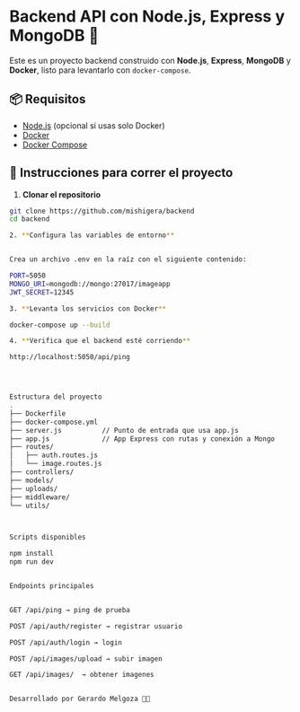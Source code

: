 # Backend API con Node.js, Express y MongoDB 🐳

Este es un proyecto backend construido con **Node.js**, **Express**, **MongoDB** y **Docker**, listo para levantarlo con `docker-compose`.

## 📦 Requisitos

- [Node.js](https://nodejs.org/) (opcional si usas solo Docker)
- [Docker](https://www.docker.com/)
- [Docker Compose](https://docs.docker.com/compose/)

## 🚀 Instrucciones para correr el proyecto

1. **Clonar el repositorio**

```bash
git clone https://github.com/mishigera/backend
cd backend

2. **Configura las variables de entorno**


Crea un archivo .env en la raíz con el siguiente contenido:

PORT=5050
MONGO_URI=mongodb://mongo:27017/imageapp
JWT_SECRET=12345

3. **Levanta los servicios con Docker**

docker-compose up --build

4. **Verifica que el backend esté corriendo**

http://localhost:5050/api/ping




Estructura del proyecto
.
├── Dockerfile
├── docker-compose.yml
├── server.js          // Punto de entrada que usa app.js
├── app.js             // App Express con rutas y conexión a Mongo
├── routes/
│   ├── auth.routes.js
│   └── image.routes.js
├── controllers/
├── models/
├── uploads/
├── middleware/
└── utils/



Scripts disponibles

npm install
npm run dev


Endpoints principales


GET /api/ping → ping de prueba

POST /api/auth/register → registrar usuario

POST /api/auth/login → login

POST /api/images/upload → subir imagen

GET /api/images/  → obtener imagenes


Desarrollado por Gerardo Melgoza 👨‍💻